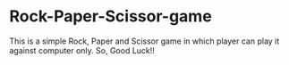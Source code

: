 # Rock-Paper-Scissor-game
This is a simple Rock, Paper and Scissor game in which player can play it against computer only.
So, Good Luck!!